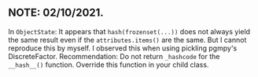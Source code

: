 ## NOTE: 02/10/2021.
In `ObjectState`: It appears that `hash(frozenset(...))`
does not always yield the same result even if the `attributes.items()`
are the same. But I cannot reproduce this by myself. I observed
this when using pickling pgmpy's DiscreteFactor. Recommendation:
Do not return `_hashcode` for the `__hash__()` function. Override
this function in your child class.
